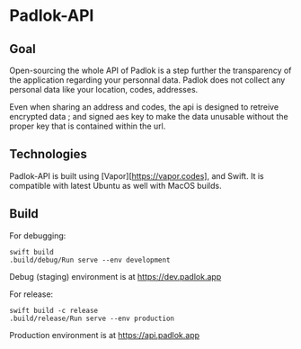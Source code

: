 # Padlok-API

## Goal

Open-sourcing the whole API of Padlok is a step further the transparency of the application regarding your personnal data.
Padlok does not collect any personal data like your location, codes, addresses.

Even when sharing an address and codes, the api is designed to retreive encrypted data ; and signed aes key to make the data unusable without the proper key that is contained within the url.

## Technologies

Padlok-API is built using [Vapor][https://vapor.codes], and Swift. It is compatible with latest Ubuntu as well with MacOS builds.

## Build

For debugging:
```
swift build
.build/debug/Run serve --env development
```
Debug (staging) environment is at https://dev.padlok.app

For release:
```
swift build -c release
.build/release/Run serve --env production
```
Production environment is at https://api.padlok.app
